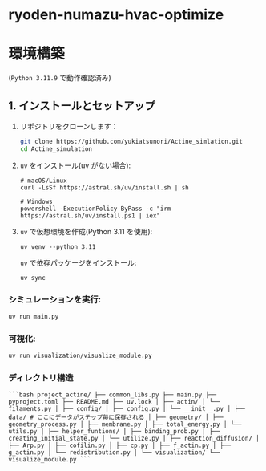 # ryoden-numazu-hvac-optimize

# 環境構築

(`Python 3.11.9` で動作確認済み)

## 1. インストールとセットアップ

1. リポジトリをクローンします：

   ```bash
   git clone https://github.com/yukiatsunori/Actine_simlation.git
   cd Actine_simulation
   ```

2. `uv` をインストール(uv がない場合):

   ```
   # macOS/Linux
   curl -LsSf https://astral.sh/uv/install.sh | sh

   # Windows
   powershell -ExecutionPolicy ByPass -c "irm https://astral.sh/uv/install.ps1 | iex"
   ```

3. `uv` で仮想環境を作成(Python 3.11 を使用):

   ```
   uv venv --python 3.11
   ```

   `uv` で依存パッケージをインストール:

   ```
   uv sync
   ```


### シミュレーションを実行:

```bash
uv run main.py 
```

### 可視化:

```bash
uv run visualization/visualize_module.py
```

### ディレクトリ構造

<pre><code>```bash project_actine/ ├── common_libs.py ├── main.py ├── pyproject.toml ├── README.md ├── uv.lock │ ├── actin/ │ └── filaments.py │ ├── config/ │ ├── config.py │ └── __init__.py │ ├── data/ # ここにデータがステップ毎に保存される │ ├── geometry/ │ ├── geometry_process.py │ ├── membrane.py │ ├── total_energy.py │ └── utils.py │ ├── helper_funtions/ │ ├── binding_prob.py │ ├── creating_initial_state.py │ └── utilize.py │ ├── reaction_diffusion/ │ ├── Arp.py │ ├── cofilin.py │ ├── cp.py │ ├── f_actin.py │ ├── g_actin.py │ └── redistribution.py │ └── visualization/ └── visualize_module.py ``` </code></pre>